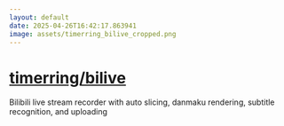 ```yaml
---
layout: default
date: 2025-04-26T16:42:17.863941
image: assets/timerring_bilive_cropped.png
---
```


# [timerring/bilive](https://github.com/timerring/bilive)

Bilibili live stream recorder with auto slicing, danmaku rendering, subtitle recognition, and uploading
